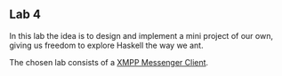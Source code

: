 ## Lab 4

In this lab the idea is to design and implement a mini project of our own, giving us freedom to explore Haskell the way we ant.

The chosen lab consists of a [XMPP Messenger Client](https://github.com/zydeon/PeMo).

